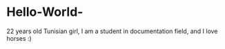 # Hello-World-
22 years old Tunisian girl, I am a student in documentation field, and I love horses :)

